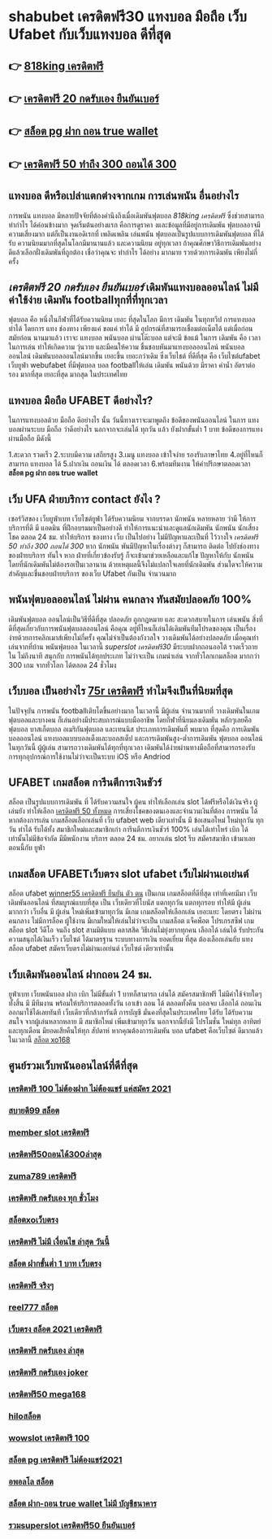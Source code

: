 # shabubet เครดิตฟรี30  แทงบอล มือถือ  เว็บ Ufabet กับเว็บแทงบอล ดีที่สุด

## 👉 [818king เครดิตฟรี](https://ufabetpgufa.ufax.win/)
## 👉 [เครดิตฟรี 20 กดรับเอง ยืนยันเบอร์](https://ufa7777.ufax.win/)
## 👉 [สล็อต pg ฝาก ถอน true wallet](https://ufa7777.ufax.win/)
## 👉 [เครดิตฟรี 50 ทำถึง 300 ถอนได้ 300](https://ufa7777.ufax.win/)

## แทงบอล  ดีหรือเปล่าแตกต่างจากเกม การเล่นพนัน อื่นอย่างไร

 การพนัน  แทงบอล มีหลายปัจจัยที่ต้องคำนึงถึงเมื่อเดิมพันฟุตบอล *818king เครดิตฟรี* ซึ่งช่วยสามารถทำกำไร ได้ค่อนข้างมาก จุดเริ่มต้นอย่างแรก คือการดูราคา งและข้อมูลที่มีอยู่การเดิมพัน ฟุตบอลอาจมีความเสี่ยงมาก แต่ก็เป็นงานอดิเรกที่ เพลิดเพลิน  เล่นพนัน ฟุตบอลเป็นรูปแบบการเดิมพันฟุตบอล ที่ได้รับ ความนิยมมากที่สุดในโลกมีมานานแล้ว และความนิยม อยู่ทุกเวลา ถ้าคุณศึกษาวิธีการเดิมพันอย่าง ดีแล้วเลือกฝั่งเดิมพันที่ถูกต้อง เชื่อว่าคุณจะ ทำกำไร ได้อย่าง มากมาย รวยด้วยการเดิมพัน เพียงไม่กี่ครั้ง

##  *เครดิตฟรี 20 กดรับเอง ยืนยันเบอร์* เดิมพันแทงบอลออนไลน์ ไม่มีค่าใช้ง่าย   เดิมพัน  footballทุกที่ที่ทุกเวลา

ฟุตบอล  คือ หนึ่งในกีฬาที่ได้รับความนิยม  เยอะ ที่สุดในโลก มีการ เดิมพัน ในทุกทวีป การแทงบอล  ทำได้  โดยการ แทง   ช่องทาง เพียงแค่ ขอแค่ ทำได้ มี อุปกรณ์ที่สามารถเชื่อมต่อเน็ตได้ แต่เมื่อก่อน สมัยก่อน นานมาแล้ว เราจะ แทงบอล  พนันบอล ผ่านโต๊ะบอล แต่จะมี ข้อแม้ ในการ เดิมพัน  คือ  เวลาในการเล่น ทำให้เกิดความ วุ่นวาย และมีคนให้ความ ชื่นชอบหันมาแทงบอลออนไลน์ พนันบอลออนไลน์ เดิมพันบอลออนไลน์มากขึ้น เยอะขึ้น เยอะกว่าเดิม ซึ่งเว็บไชต์  ที่ดีที่สุด  คือ เว็บไซต์ufabet เว็บยูฟ่า webufabet ที่มีฟุตบอล บอล footballให้เล่น เดิมพัน พนันด้วย มีราคา ค่าน้ำ อัตราต่อรอง มากที่สุด เยอะที่สุด มากสุด ในประเทศไทย



##  แทงบอล มือถือ UFABET  ดีอย่างไร?

ในการแทงบอลด้วย มือถือ ดีอย่างไร  นั้น วันนี้ทางเราจะมาพูดถึง  ข้อดีของพนันออนไลน์ ในการ แทงบอลผ่านระบบ มือถือ ว่าดีอย่างไร นอกจากจะเล่นได้  ทุกวัน  แล้ว ยังฝากขั้นต่ำ 1 บาท   ข้อดีของการแทงผ่านมือถือ มีดังนี้

1.สะดวก รวดเร็ว
2.ระบบมีความ เสถียรสูง 
3.เมนู แทงบอล เข้าใจง่าย รองรับภาษาไทย
4.อยู่ที่ไหนก็สามารถ แทงบอล ได้
5.ฝากเงิน ถอนเงิน ได้ ตลอดเวลา
6.พร้อมทีมงาน ให้คำปรึกษาตลอดเวลา
 **สล็อต pg ฝาก ถอน true wallet**

## เว็บ UFA ฝ่ายบริการ  contact ยังไง ?

 เซอร์วิสของ เว็บยูฟ่าเบท เว็บไซต์ยูฟ่า  ได้รับความนิยม จากบรรดา นักพนัน   หลายหลาย ว่ามี ให้การบริการที่ดี มี แอดมิน ที่ฝึกอบรมมาเป็นอย่างดี ทำให้การแนะนำและดูแลนักเดิมพัน นักพนัน นักเสี่ยงโชค  ตลอด 24 ชม.  ทำให้บริการ ของทาง เว็บ เป็นไปอย่าง ไม่มีปัญหาและเป็นที่ ไว้วางใจ  *เครดิตฟรี 50 ทำถึง 300 ถอนได้ 300* หาก  นักพนัน พันมีปัญหาในเรื่องต่างๆ ก็สามารถ ติดต่อ  ไปยังช่องทางของฝ่ายบริการ   ทันใจ หาก ฝ่ายที่เกี่ยวข้องรับรู้  ก็จะเข้ามาช่วยเหลือและแก้ไข ปัญหาให้กับ นักพนัน  โดยที่นักเดิมพันไม่ต้องรอเป็นเวลานาน ด้วยเหตุผลนี้จึงไม่แปลกใจเลยที่นักเดิมพัน ส่วนใดจะให้ความสำคัญและชื่นชอบฝ่ายบริการ ของเว็บ Ufabet  กันเป็น จำนวนมาก 


##  พนันฟุตบอลออนไลน์ ไม่ผ่าน คนกลาง ทันสมัยปลอดภัย 100%

 เดิมพันฟุตบอล ออนไลน์เป็นวิธีที่ดีที่สุด ปลอดภัย ถูกกฎหมาย และ สะดวกสบายในการ เล่นพนัน สิ่งที่ดีที่สุดเกี่ยวกับการพนันฟุตบอลออนไลน์ คือคุณ อยู่ที่ไหนก็เล่นได้เดิมพันทีมโปรดของคุณ เป็นเรื่องง่ายด้วยการคลิกเมาส์เพียงไม่กี่ครั้ง คุณไม่จำเป็นต้องกังวลใจ วางเดิมพันได้อย่างปลอดภัย เมื่อคุณทำเล่นจากที่บ้าน พนันฟุตบอล ในเวลานี้  *superslot เครดิตฟรี30* มีระบบฝากถอนออโต้ รวดเร็วถายใน ไม่ถึงนาที สนุกกับ การพนันได้ทุกประเภท ไม่ว่าจะเป็น  เกมน่าเล่น จากทั่วโลกเกมสล็อต  มากกว่า 300 เกม จากทั่วโลก ได้ตลอด 24 ชั่วโมง


## เว็บบอล   เป็นอย่างไร [75r เครดิตฟรี](https://ufa7777.ufax.win/)  ทำไมจึงเป็นที่นิยมที่สุด

ในปัจจุบัน การพนัน  footballเติบโตขึ้นอย่างมาก ในเวลานี้ มีผู้เล่น จำนวนมากที่ วางเดิมพันในเกมฟุตบอลและบางคน ก็เล่นอย่างมีประสบการณ์แบบมืออาชีพ โดยกีฬาที่นิยมลงเดิมพัน หลักๆเลยคือ ฟุตบอล บาสเก็ตบอล อเมริกันฟุตบอล และเทนนิส ประเภทการเดิมพันที่ พบมาก ที่สุดคือ  การเดิมพันบอลออนไลน์  แทงบอลแบบบอลเต็งและบอลสเต็ป และการเดิมพันสูง-ต่ำการเดิมพัน ฟุตบอล ออนไลน์ในทุกวันนี้  ผู้ผู้เล่น สามารถวางเดิมพันได้ทุกที่ทุกเวลา เดิมพันได้ง่ายผ่านทางมือถือที่สามารถรองรับการทุกอุปกรณ์การใช้งานไม่ว่าจะเป็นระบบ iOS หรือ Andriod

## UFABET  เกมสล็อต การีนตีการเงินชัวร์

สล็อต เป็นรูปแบบการเดิมพัน ที่  ได้รับความสนใจ ผู้คน  ทำให้เลือกเล่น slot ได้ฟรีหรือได้เงินจริง ผู้เล่นยัง  ทำให้เลือก [เครดิตฟรี 50 ทั้งหมด](https://ufa7777.ufax.win/) การเสี่ยงโชคของตนเองและจำนวนเงินที่ต้อง การพนัน ได้ หากต้องการเล่น เกมสล็อตเลือกเล่นที่ เว็บ   ufabet   web เดียวเท่านั้น มี ข้อเสนอใหม่ ใหม่ทุกวัน ทุกวัน  ทำได้ รับได้ทั้ง สมาชิกใหม่และสมาชิกเก่า การีนตีการเงินชัวร์ 100% เล่นได้เท่าไหร่ เบิก ได้เท่านั้นไม่มีข้อจำกัด มีมีพนักงาน บริการ ตลอด 24 ชม.   อยากเล่น slot รีบ สมัครสมาชิก เข้ามาเลยตอนนี้กับ  ยูฟ่า


##  เกมสล็อต  UFABETเว็บตรง  slot  ufabet เว็บไม่ผ่านเอเย่นต์

สล็อต  ufabet [winner55 เครดิตฟรี ยืนยัน ตัว ตน](https://ufa7777.ufax.win/)  เป็นเกม เกมสล็อตที่ดีที่สุด เท่าที่เคยมีมา  เว็บ เดิมพันออนไลน์  ที่สมบูรณ์แบบที่สุด เป็น เว็บเดียวที่โบนัส แตกทุกวัน แตกทุกรอบ ทำให้มี ผู้เล่น มากกว่า เว็บอื่น มี ผู้เล่น ใหม่เพิ่มเข้ามาทุกวัน มีเกม เกมสล็อตให้เลือกเล่น เยอะแยะ โดยตรง  ไม่ผ่านคนกลาง  ไม่มีการล็อค  ผู้ใช้งาน  มีเกมใหม่ให้เล่นไม่ว่าจะเป็น  เกมสล็อต  แจ็คพ็อต  โปรเกรสซีฟ เกมสล็อต  slot วีดีโอ จนถึง slot สามมิติแบบ คลาสสิค วิธีเล่นไม่ยุ่งยากทุกคน เลือกได้ เล่นได้ รับประกันความสนุกได้เงินเร็ว เว็บไซต์  ได้มาตรฐาน ระบบทางการเงิน ยอดเยี่ยม ที่สุด ต้องเลือกเล่นกับ  แทงสล็อต ufabet   สมัครเว็บตรงไม่ผ่านเอเย่นต์   เว็บไซต์  เดียวเท่านั้น


##  เว็บเดิมพันออนไลน์  ฝากถอน 24 ชม.

ยูฟ่าเบท  เว็บพนันบอล ฝาก   เบิก ไม่มีขั้นต่ำ   1 บาทก็สามารถ เล่นได้ สมัครสมาชิกฟรี ไม่มีค่าใช้จ่ายใดๆทั้งสิ้น มี มีทีมงาน พร้อมให้บริการตลอดทั้งวัน  เอาเข้า ถอน ได้ ตลอดทั้งคืน บอลจบ เลือกได้ ถอนเงิน ออกมาใช้ได้เลยทันที  เว็บเดียวที่กล้าการันตี การบัญชี มั่นคงที่สุดในประเทศไทย ได้รับ ได้รับความสนใจ จากผู้เล่นหลากหลาย  มี สมาชิกใหม่ เพิ่มเข้ามาทุกวัน นอกจากนี้ยังมี โปรโมชั่น ใหม่ทุก อาทิตย์ และทุกเดือน มียอดเสียคืนให้ทุก สัปดาห์   หากคุณต้องการเดิมพัน บอล  ufabet คือเว็บไซต์  ดีมากแล้วในเวลานี้  [สล็อต xo168](https://ufabetpgufa.ufax.win/)

## ศูนย์รวมเว็บพนันออนไลน์ที่ดีที่สุด

### [เครดิตฟรี 100 ไม่ต้องฝาก ไม่ต้องแชร์ แค่สมัคร 2021](https://atom.io/themes/สมัคร%20pg%20ufabet%20สล็อตu31%20เครดิตฟรี%20008%20สล็อต%2020%20รับ%20100%20เว็บตรง100%)
### [สบายดี99 สล็อต](https://atom.io/themes/สมัคร%20pg%20ufabet%20สล็อต%2066%20008%20สล็อต%2020%20รับ%20100%20เว็บตรง100%)
### [member slot เครดิตฟรี](https://atom.io/themes/สมัคร%20pg%20ufabet%20allbet%20เครดิตฟรี200%20008%20สล็อต%2020%20รับ%20100%20เว็บตรง100%)
### [เครดิตฟรี50ถอนได้300ล่าสุด](https://atom.io/themes/สมัคร%20pg%20ufabet%20666%20สล็อต%20008%20สล็อต%2020%20รับ%20100%20เว็บตรง100%)
### [zuma789 เครดิตฟรี](https://atom.io/themes/สมัคร%20pg%20ufabet%20สล็อต%20ถอน%20ไม่มี%20ขั้น%20ต่ํา%20008%20สล็อต%2020%20รับ%20100%20เว็บตรง100%)
### [เครดิตฟรี กดรับเอง ทุก ชั่วโมง](https://atom.io/themes/สมัคร%20pg%20ufabet%20wowslot%20เครดิตฟรี%20100%20008%20สล็อต%2020%20รับ%20100%20เว็บตรง100%)
### [สล็อตxoเว็บตรง](https://atom.io/themes/สมัคร%20pg%20ufabet%20ควีน%20สล็อต%20008%20สล็อต%2020%20รับ%20100%20เว็บตรง100%)
### [เครดิตฟรี ไม่มี เงื่อนไข ล่าสุด วันนี้](https://atom.io/themes/สมัคร%20pg%20ufabet%20pxj%20เครดิตฟรี%20008%20สล็อต%2020%20รับ%20100%20เว็บตรง100%)
### [สล็อต ฝากขั้นต่ำ 1 บาท เว็บตรง](https://atom.io/themes/สมัคร%20pg%20ufabet%20สล็อต%20เครดิตฟรี%20100%20ไม่ต้องแชร์%202021%20ล่าสุด%20008%20สล็อต%2020%20รับ%20100%20เว็บตรง100%)
### [เครดิตฟรี จริงๆ](https://atom.io/themes/สมัคร%20pg%20ufabet%20เครดิตฟรี%2058%20008%20สล็อต%2020%20รับ%20100%20เว็บตรง100%)
### [reel777 สล็อต](https://atom.io/themes/สมัคร%20pg%20ufabet%20เครดิตฟรี%20ไม่ต้องแชร์%20008%20สล็อต%2020%20รับ%20100%20เว็บตรง100%)
### [เว็บตรง สล็อต 2021 เครดิตฟรี](https://atom.io/themes/สมัคร%20pg%20ufabet%20lucia%20689%20เครดิตฟรี%20008%20สล็อต%2020%20รับ%20100%20เว็บตรง100%)
### [เครดิตฟรี กดรับเอง ล่าสุด](https://atom.io/themes/สมัคร%20pg%20ufabet%20สล็อตamb%20008%20สล็อต%2020%20รับ%20100%20เว็บตรง100%)
### [เครดิตฟรี กดรับเอง joker](https://atom.io/themes/สมัคร%20pg%20ufabet%20megameเครดิตฟรี%20008%20สล็อต%2020%20รับ%20100%20เว็บตรง100%)
### [เครดิตฟรี50 mega168](https://atom.io/themes/สมัคร%20pg%20ufabet%20เครดิตฟรี50ไม่ต้องฝากไม่ต้องแชร์%20กดรับเอง%20008%20สล็อต%2020%20รับ%20100%20เว็บตรง100%)
### [hiloสล็อต](https://atom.io/themes/สมัคร%20pg%20ufabet%20pxj%20เครดิตฟรี%20ดาวน์โหลด%20008%20สล็อต%2020%20รับ%20100%20เว็บตรง100%)
### [wowslot เครดิตฟรี 100](https://atom.io/themes/สมัคร%20pg%20ufabet%20สล็อต444%20008%20สล็อต%2020%20รับ%20100%20เว็บตรง100%)
### [สล็อต pg เครดิตฟรี ไม่ต้องแชร์2021](https://atom.io/themes/สมัคร%20pg%20ufabet%20สล็อต%20เครดิตฟรี%20008%20สล็อต%2020%20รับ%20100%20เว็บตรง100%)
### [อพอลโล สล็อต](https://atom.io/themes/สมัคร%20pg%20ufabet%20สล็อตxo%20888%20วอลเล็ต%20008%20สล็อต%2020%20รับ%20100%20เว็บตรง100%)
### [สล็อต ฝาก-ถอน true wallet ไม่มี บัญชีธนาคาร](https://atom.io/themes/สมัคร%20pg%20ufabet%20นินจา%20สล็อต%20008%20สล็อต%2020%20รับ%20100%20เว็บตรง100%)
### [รวมsuperslot เครดิตฟรี50 ยืนยันเบอร์](https://atom.io/themes/สมัคร%20pg%20ufabet%20เครดิตฟรีgoogle%20008%20สล็อต%2020%20รับ%20100%20เว็บตรง100%)
